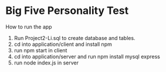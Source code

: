 # Big Five Personality Test

How to run the app
1. Run Project2-Li.sql to create database and tables.
2. cd into application/client and install npm
3. run npm start in client
4. cd into application/server and run npm install mysql express
5. run node index.js in server
